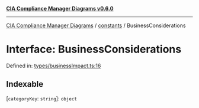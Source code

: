 [**CIA Compliance Manager Diagrams v0.6.0**](../../README.md)

***

[CIA Compliance Manager Diagrams](../../modules.md) / [constants](../README.md) / BusinessConsiderations

# Interface: BusinessConsiderations

Defined in: [types/businessImpact.ts:16](https://github.com/Hack23/cia-compliance-manager/blob/ca083b463223765b22422b66b3a43930241849bd/src/types/businessImpact.ts#L16)

## Indexable

\[`categoryKey`: `string`\]: `object`
